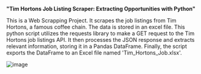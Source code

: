 
**"Tim Hortons Job Listing Scraper: Extracting Opportunities with Python"**


This is a Web Scrapping Project. It scrapes the job listings from Tim Hortons, a famous coffee chain. The data is stored in an excel file. This python script utilizes the requests library to make a GET request to the Tim Hortons job listings API. It then processes the JSON response and extracts relevant information, storing it in a Pandas DataFrame. Finally, the script exports the DataFrame to an Excel file named 'Tim_Hortons_Job.xlsx'.

![image](https://github.com/DG0110/Web_scrapping_project/assets/112652526/ab93546e-b3e6-4492-83da-84ccbae5178b)

